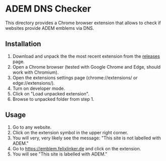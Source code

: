 # ADEM DNS Checker

This directory provides a Chrome browser extension that allows to check if
websites provide ADEM emblems via DNS.

## Installation

1. Download and unpack the the most recent extension from the [releases](/releases) page.
2. Open a Chrome browser (tested with Google Chrome and Edge, should work with Chromium).
3. Open the extensions settings page (chrome://extensions/ or edge://extensions/).
4. Turn on developer mode.
5. Click on "Load unpacked extension".
6. Browse to unpacked folder from step 1.

## Usage

1. Go to any website.
2. Click on the extension symbol in the upper right corner.
3. You will very, very likely see the message: "This site is not labelled with ADEM."
4. Go to https://emblem.felixlinker.de and click on the extension.
5. You will see "This site is labelled with ADEM."

